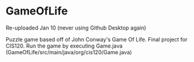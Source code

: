 # GameOfLife
 
Re-uploaded Jan 10 (never using Github Desktop again)

Puzzle game based off of John Conway's Game Of Life. Final project for CIS120.
Run the game by executing Game.java (GameOfLife/src/main/java/org/cis120/Game.java)
